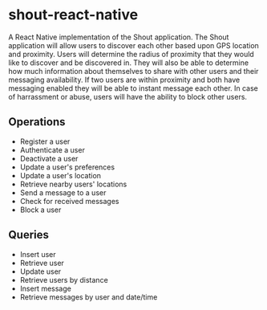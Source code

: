 # shout-react-native
A React Native implementation of the Shout application.  The Shout application will allow users to discover each other based upon GPS location and proximity.  Users will determine the radius of proximity that they would like to discover and be discovered in.  They will also be able to determine how much information about themselves to share with other users and their messaging availability.  If two users are within proximity and both have messaging enabled they will be able to instant message each other.  In case of harrassment or abuse, users will have the ability to block other users.

## Operations
* Register a user
* Authenticate a user
* Deactivate a user
* Update a user's preferences
* Update a user's location
* Retrieve nearby users' locations
* Send a message to a user
* Check for received messages
* Block a user

## Queries
* Insert user
* Retrieve user
* Update user
* Retrieve users by distance
* Insert message
* Retrieve messages by user and date/time
